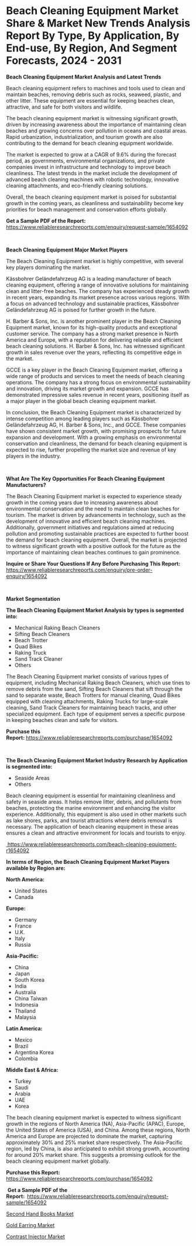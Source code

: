 <p><h1>Beach Cleaning Equipment Market Share & Market New Trends Analysis Report By Type, By Application, By End-use, By Region, And Segment Forecasts, 2024 - 2031</h1></p><p><strong>Beach Cleaning Equipment Market Analysis and Latest Trends</strong></p>
<p><p>Beach cleaning equipment refers to machines and tools used to clean and maintain beaches, removing debris such as rocks, seaweed, plastic, and other litter. These equipment are essential for keeping beaches clean, attractive, and safe for both visitors and wildlife.</p><p>The beach cleaning equipment market is witnessing significant growth, driven by increasing awareness about the importance of maintaining clean beaches and growing concerns over pollution in oceans and coastal areas. Rapid urbanization, industrialization, and tourism growth are also contributing to the demand for beach cleaning equipment worldwide.</p><p>The market is expected to grow at a CAGR of 9.6% during the forecast period, as governments, environmental organizations, and private companies invest in infrastructure and technology to improve beach cleanliness. The latest trends in the market include the development of advanced beach cleaning machines with robotic technology, innovative cleaning attachments, and eco-friendly cleaning solutions.</p><p>Overall, the beach cleaning equipment market is poised for substantial growth in the coming years, as cleanliness and sustainability become key priorities for beach management and conservation efforts globally.</p></p>
<p><strong>Get a Sample PDF of the Report:&nbsp;</strong> <a href="https://www.reliableresearchreports.com/enquiry/request-sample/1654092">https://www.reliableresearchreports.com/enquiry/request-sample/1654092</a></p>
<p>&nbsp;</p>
<p><strong>Beach Cleaning Equipment Major Market Players</strong></p>
<p><p>The Beach Cleaning Equipment market is highly competitive, with several key players dominating the market. </p><p>Kässbohrer Geländefahrzeug AG is a leading manufacturer of beach cleaning equipment, offering a range of innovative solutions for maintaining clean and litter-free beaches. The company has experienced steady growth in recent years, expanding its market presence across various regions. With a focus on advanced technology and sustainable practices, Kässbohrer Geländefahrzeug AG is poised for further growth in the future.</p><p>H. Barber & Sons, Inc. is another prominent player in the Beach Cleaning Equipment market, known for its high-quality products and exceptional customer service. The company has a strong market presence in North America and Europe, with a reputation for delivering reliable and efficient beach cleaning solutions. H. Barber & Sons, Inc. has witnessed significant growth in sales revenue over the years, reflecting its competitive edge in the market.</p><p>GCCE is a key player in the Beach Cleaning Equipment market, offering a wide range of products and services to meet the needs of beach cleaning operations. The company has a strong focus on environmental sustainability and innovation, driving its market growth and expansion. GCCE has demonstrated impressive sales revenue in recent years, positioning itself as a major player in the global beach cleaning equipment market.</p><p>In conclusion, the Beach Cleaning Equipment market is characterized by intense competition among leading players such as Kässbohrer Geländefahrzeug AG, H. Barber & Sons, Inc., and GCCE. These companies have shown consistent market growth, with promising prospects for future expansion and development. With a growing emphasis on environmental conservation and cleanliness, the demand for beach cleaning equipment is expected to rise, further propelling the market size and revenue of key players in the industry.</p></p>
<p>&nbsp;</p>
<p><strong>What Are The Key Opportunities For Beach Cleaning Equipment Manufacturers?</strong></p>
<p><p>The Beach Cleaning Equipment market is expected to experience steady growth in the coming years due to increasing awareness about environmental conservation and the need to maintain clean beaches for tourism. The market is driven by advancements in technology, such as the development of innovative and efficient beach cleaning machines. Additionally, government initiatives and regulations aimed at reducing pollution and promoting sustainable practices are expected to further boost the demand for beach cleaning equipment. Overall, the market is projected to witness significant growth with a positive outlook for the future as the importance of maintaining clean beaches continues to gain prominence.</p></p>
<p><strong>Inquire or Share Your Questions If Any Before Purchasing This Report:</strong> <a href="https://www.reliableresearchreports.com/enquiry/pre-order-enquiry/1654092">https://www.reliableresearchreports.com/enquiry/pre-order-enquiry/1654092</a></p>
<p>&nbsp;</p>
<p><strong>Market Segmentation</strong></p>
<p><strong>The Beach Cleaning Equipment Market Analysis by types is segmented into:</strong></p>
<p><ul><li>Mechanical Raking Beach Cleaners</li><li>Sifting Beach Cleaners</li><li>Beach Trotter</li><li>Quad Bikes</li><li>Raking Truck</li><li>Sand Track Cleaner</li><li>Others</li></ul></p>
<p><p>The Beach Cleaning Equipment market consists of various types of equipment, including Mechanical Raking Beach Cleaners, which use tines to remove debris from the sand, Sifting Beach Cleaners that sift through the sand to separate waste, Beach Trotters for manual cleaning, Quad Bikes equipped with cleaning attachments, Raking Trucks for large-scale cleaning, Sand Track Cleaners for maintaining beach tracks, and other specialized equipment. Each type of equipment serves a specific purpose in keeping beaches clean and safe for visitors.</p></p>
<p><strong>Purchase this Report:&nbsp;</strong><a href="https://www.reliableresearchreports.com/purchase/1654092">https://www.reliableresearchreports.com/purchase/1654092</a></p>
<p>&nbsp;</p>
<p><strong>The Beach Cleaning Equipment Market Industry Research by Application is segmented into:</strong></p>
<p><ul><li>Seaside Areas</li><li>Others</li></ul></p>
<p><p>Beach cleaning equipment is essential for maintaining cleanliness and safety in seaside areas. It helps remove litter, debris, and pollutants from beaches, protecting the marine environment and enhancing the visitor experience. Additionally, this equipment is also used in other markets such as lake shores, parks, and tourist attractions where debris removal is necessary. The application of beach cleaning equipment in these areas ensures a clean and attractive environment for locals and tourists to enjoy.</p></p>
<p><a href="https://www.reliableresearchreports.com/beach-cleaning-equipment-r1654092">&nbsp;https://www.reliableresearchreports.com/beach-cleaning-equipment-r1654092</a></p>
<p><strong>In terms of Region, the Beach Cleaning Equipment Market Players available by Region are:</strong></p>
<p>
    <p> <strong> North America: </strong>
        <ul>
            <li>United States</li>
            <li>Canada</li>
        </ul>
        </p> 
    <p> <strong> Europe: </strong>
        <ul>
            <li>Germany</li>
            <li>France</li>
            <li>U.K.</li>
            <li>Italy</li>
            <li>Russia</li>
        </ul>
        </p> 
    <p> <strong> Asia-Pacific: </strong>
        <ul>
            <li>China</li>
            <li>Japan</li>
            <li>South Korea</li>
            <li>India</li>
            <li>Australia</li>
            <li>China Taiwan</li>
            <li>Indonesia</li>
            <li>Thailand</li>
            <li>Malaysia</li>
        </ul>
        </p> 
    <p> <strong> Latin America: </strong>
        <ul>
            <li>Mexico</li>
            <li>Brazil</li>
            <li>Argentina Korea</li>
            <li>Colombia</li>
        </ul>
        </p> 
    <p> <strong> Middle East & Africa: </strong>
        <ul>
            <li>Turkey</li>
            <li>Saudi</li>
            <li>Arabia</li>
            <li>UAE</li>
            <li>Korea</li>
        </ul>
    </p>
    </p>
<p><p>The beach cleaning equipment market is expected to witness significant growth in the regions of North America (NA), Asia-Pacific (APAC), Europe, the United States of America (USA), and China. Among these regions, North America and Europe are projected to dominate the market, capturing approximately 30% and 25% market share respectively. The Asia-Pacific region, led by China, is also anticipated to exhibit strong growth, accounting for around 20% market share. This suggests a promising outlook for the beach cleaning equipment market globally.</p></p>
<p><strong>Purchase this Report: </strong><a href="https://www.reliableresearchreports.com/purchase/1654092">https://www.reliableresearchreports.com/purchase/1654092</a></p>
<p>&nbsp;<strong>Get a Sample PDF of the Report:&nbsp;&nbsp;</strong><a href="https://www.reliableresearchreports.com/enquiry/request-sample/1654092">https://www.reliableresearchreports.com/enquiry/request-sample/1654092</a></p>
<p><strong></strong></p>
<p><p><a href="https://www.linkedin.com/pulse/second-hand-books-market-analysis-sze-forecasted-period-from-ueqse">Second Hand Books Market</a></p><p><a href="https://www.linkedin.com/pulse/gold-earring-market-analysis-its-cagr-segmentation-global-industry-xzake">Gold Earring Market</a></p><p><a href="https://www.linkedin.com/pulse/contrast-injector-market-size-cagr-trends-2024-2030-instincterest-axs7e">Contrast Injector Market</a></p></p>